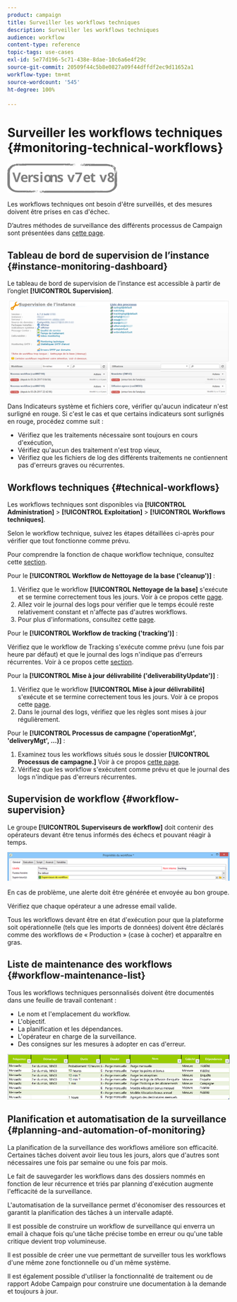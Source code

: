 ```yaml
---
product: campaign
title: Surveiller les workflows techniques
description: Surveiller les workflows techniques
audience: workflow
content-type: reference
topic-tags: use-cases
exl-id: 5e77d196-5c71-438e-8dae-10c6a6e4f29c
source-git-commit: 20509f44c5b8e0827a09f44dffdf2ec9d11652a1
workflow-type: tm+mt
source-wordcount: '545'
ht-degree: 100%

---
```


# Surveiller les workflows techniques {#monitoring-technical-workflows}

![](../../assets/common.svg)

Les workflows techniques ont besoin d&#39;être surveillés, et des mesures doivent être prises en cas d&#39;échec.

D’autres méthodes de surveillance des différents processus de Campaign sont présentées dans [cette page](../../production/using/monitoring-guidelines.md).

## Tableau de bord de supervision de l’instance {#instance-monitoring-dashboard}

Le tableau de bord de supervision de l’instance est accessible à partir de l’onglet **[!UICONTROL Supervision]**.

![](assets/monitoring_technical_workflows1.png)

Dans Indicateurs système et fichiers core, vérifier qu&#39;aucun indicateur n&#39;est surligné en rouge. Si c&#39;est le cas et que certains indicateurs sont surlignés en rouge, procédez comme suit :

* Vérifiez que les traitements nécessaire sont toujours en cours d&#39;exécution,
* Vérifiez qu&#39;aucun des traitement n&#39;est trop vieux,
* Vérifiez que les fichiers de log des différents traitements ne contiennent pas d&#39;erreurs graves ou récurrentes.

## Workflows techniques {#technical-workflows}

Les workflows techniques sont disponibles via **[!UICONTROL Administration]** > **[!UICONTROL Exploitation]** > **[!UICONTROL Workflows techniques]**.

Selon le workflow technique, suivez les étapes détaillées ci-après pour vérifier que tout fonctionne comme prévu.

Pour comprendre la fonction de chaque workflow technique, consultez cette [section](about-technical-workflows.md).

Pour le **[!UICONTROL Workflow de Nettoyage de la base (&#39;cleanup&#39;)]** :

1. Vérifiez que le workflow **[!UICONTROL Nettoyage de la base]** s&#39;exécute et se termine correctement tous les jours. Voir à ce propos cette [page](delivery.md).
1. Allez voir le journal des logs pour vérifier que le temps écoulé reste relativement constant et n&#39;affecte pas d&#39;autres workflows.
1. Pour plus d&#39;informations, consultez cette [page](../../production/using/database-cleanup-workflow.md).

Pour le **[!UICONTROL Workflow de tracking (&#39;tracking&#39;)]** :

Vérifiez que le workflow de Tracking s&#39;exécute comme prévu (une fois par heure par défaut) et que le journal des logs n&#39;indique pas d&#39;erreurs récurrentes. Voir à ce propos cette [section](delivery.md).

Pour la **[!UICONTROL Mise à jour délivrabilité (&#39;deliverabilityUpdate&#39;)]** :

1. Vérifiez que le workflow **[!UICONTROL Mise à jour délivrabilité]** s&#39;exécute et se termine correctement tous les jours. Voir à ce propos cette [page](delivery.md).
1. Dans le journal des logs, vérifiez que les règles sont mises à jour régulièrement.

Pour le **[!UICONTROL Processus de campagne (&#39;operationMgt&#39;, &#39;deliveryMgt&#39;, ...)]** :

1. Examinez tous les workflows situés sous le dossier **[!UICONTROL Processus de campagne.]** Voir à ce propos [cette page](about-technical-workflows.md).
1. Vérifiez que les workflow s&#39;exécutent comme prévu et que le journal des logs n&#39;indique pas d&#39;erreurs récurrentes.

## Supervision de workflow {#workflow-supervision}

Le groupe **[!UICONTROL Superviseurs de workflow]** doit contenir des opérateurs devant être tenus informés des échecs et pouvant réagir à temps.

![](assets/monitoring_technical_workflows3.png)

En cas de problème, une alerte doit être générée et envoyée au bon groupe.

Vérifiez que chaque opérateur a une adresse email valide.

Tous les workflows devant être en état d&#39;exécution pour que la plateforme soit opérationnelle (tels que les imports de données) doivent être déclarés comme des workflows de « Production » (case à cocher) et apparaître en gras.

## Liste de maintenance des workflows {#workflow-maintenance-list}

Tous les workflows techniques personnalisés doivent être documentés dans une feuille de travail contenant :

* Le nom et l&#39;emplacement du workflow.
* L&#39;objectif.
* La planification et les dépendances.
* L&#39;opérateur en charge de la surveillance.
* Des consignes sur les mesures à adopter en cas d&#39;erreur.

![](assets/monitoring_technical_workflows4.png)

## Planification et automatisation de la surveillance {#planning-and-automation-of-monitoring}

La planification de la surveillance des workflows améliore son efficacité. Certaines tâches doivent avoir lieu tous les jours, alors que d&#39;autres sont nécessaires une fois par semaine ou une fois par mois.

Le fait de sauvegarder les workflows dans des dossiers nommés en fonction de leur récurrence et triés par planning d&#39;exécution augmente l&#39;efficacité de la surveillance.

L&#39;automatisation de la surveillance permet d&#39;économiser des ressources et garantit la planification des tâches à un intervalle adapté.

Il est possible de construire un workflow de surveillance qui enverra un email à chaque fois qu&#39;une tâche précise tombe en erreur ou qu&#39;une table critique devient trop volumineuse.

Il est possible de créer une vue permettant de surveiller tous les workflows d&#39;une même zone fonctionnelle ou d&#39;un même système.

Il est également possible d&#39;utiliser la fonctionnalité de traitement ou de rapport Adobe Campaign pour construire une documentation à la demande et toujours à jour.
